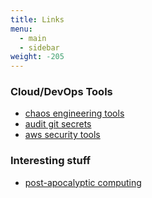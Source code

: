 ```yaml
---
title: Links
menu:
  - main
  - sidebar
weight: -205
---
```

### Cloud/DevOps Tools

- [chaos engineering tools](https://github.com/dastergon/awesome-chaos-engineering)
- [audit git secrets](https://github.com/zricethezav/gitleaks)
- [aws security tools](https://github.com/toniblyx/my-arsenal-of-aws-security-tools)

### Interesting stuff

- [post-apocalyptic computing](https://github.com/hsoft/collapseos)